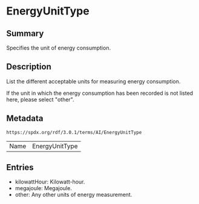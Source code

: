 <!-- Automatically generated by spec-parser v2.5.0 on 2024-08-10T18:46:28.607668+00:00 -->
<!-- SPDX-License-Identifier: Community-Spec-1.0 -->

# EnergyUnitType

## Summary

Specifies the unit of energy consumption.


## Description

List the different acceptable units for measuring energy consumption.

If the unit in which the energy consumption has been recorded
is not listed here, please select "other".


## Metadata

`https://spdx.org/rdf/3.0.1/terms/AI/EnergyUnitType`


| | |
|---|---|
| Name | EnergyUnitType |




## Entries

- kilowattHour: Kilowatt-hour.
- megajoule: Megajoule.
- other: Any other units of energy measurement.

